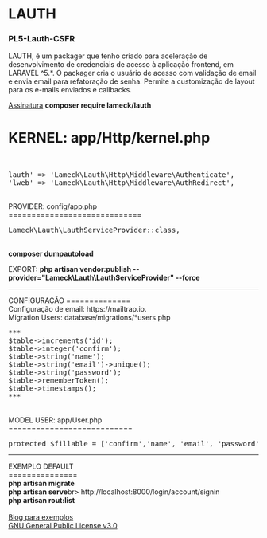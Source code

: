 # LAUTH
### PL5-Lauth-CSFR

LAUTH, é um packager que tenho criado para aceleração de desenvolvimento de credenciais de acesso à aplicação frontend, em LARAVEL ^5.*. O packager cria o usuário de acesso com validação de email e envia email para refatoração de senha. Permite a customização de layout para os e-mails enviados e callbacks.

<a href="https://packagist.org/packages/lameck/lauth">Assinatura</a>
<b>composer require lameck/lauth</b>

KERNEL: app/Http/kernel.php<br>
=============================== 
<br>
<pre>
lauth' => 'Lameck\Lauth\Http\Middleware\Authenticate',
'lweb' => 'Lameck\Lauth\Http\Middleware\AuthRedirect',
</pre>
<br>
PROVIDER: config/app.php<br>
=============================
<br>
<pre>
Lameck\Lauth\LauthServiceProvider::class, 
</pre>
<br>
<b>composer dumpautoload</b>
<br>

EXPORT:
<B>php artisan vendor:publish --provider="Lameck\Lauth\LauthServiceProvider" --force</B>

<HR/>
CONFIGURAÇÃO
============== 
<br>
Configuração de email: https://mailtrap.io.<br>
Migration Users: database/migrations/*users.php<br>
<pre>
***
$table->increments('id');
$table->integer('confirm');
$table->string('name');
$table->string('email')->unique();
$table->string('password');
$table->rememberToken();
$table->timestamps();
***
</pre>
<br>
MODEL USER: app/User.php<br>
===========================
<br>
<pre>protected $fillable = ['confirm','name', 'email', 'password','remember_token'];</pre>

<HR/>
EXEMPLO DEFAULT <br>
===============
<br>
<B>php artisan migrate<br>php artisan serve</B>br>
http://localhost:8000/login/account/signin
<br>
<b>php artisan rout:list</b>
<br><br>
<a href="http://localhost:8000/login/account/signin">Blog para exemplos</a><br>
<a href="https://www.gnu.org/licenses/gpl.html">GNU General Public License v3.0</a>










